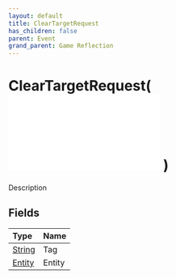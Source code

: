```yaml
---
layout: default
title: ClearTargetRequest
has_children: false
parent: Event
grand_parent: Game Reflection
---
```

# ClearTargetRequest( ![ EntityEventBase ](/game-reflection/events/entity_event_base.md) )
Description 

## Fields
| Type | Name |
|:-------------|:--------------|
| [String](/game-reflection/components/string.md) | Tag |
| [Entity](/game-reflection/classes/entity.md) | Entity |
